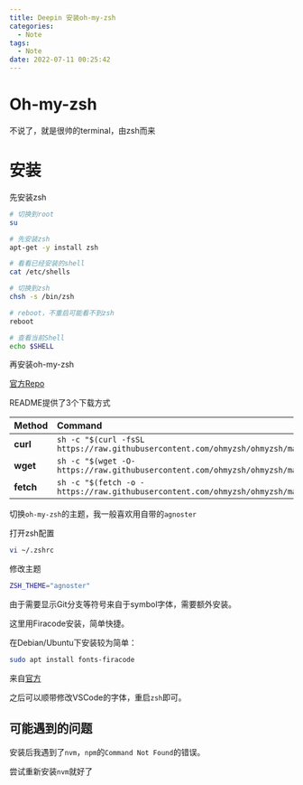```yaml
---
title: Deepin 安装oh-my-zsh
categories:
  - Note
tags:
  - Note
date: 2022-07-11 00:25:42
---
```


# Oh-my-zsh

不说了，就是很帅的terminal，由zsh而来

# 安装

先安装zsh

```bash
# 切换到root
su

# 先安装zsh
apt-get -y install zsh

# 看看已经安装的shell
cat /etc/shells

# 切换到zsh
chsh -s /bin/zsh

# reboot，不重启可能看不到zsh
reboot

# 查看当前Shell
echo $SHELL
```

再安装oh-my-zsh

[官方Repo](https://github.com/ohmyzsh/ohmyzsh)

README提供了3个下载方式

| Method    | Command                                                                                           |
| :-------- | :------------------------------------------------------------------------------------------------ |
| **curl**  | `sh -c "$(curl -fsSL https://raw.githubusercontent.com/ohmyzsh/ohmyzsh/master/tools/install.sh)"` |
| **wget**  | `sh -c "$(wget -O- https://raw.githubusercontent.com/ohmyzsh/ohmyzsh/master/tools/install.sh)"`   |
| **fetch** | `sh -c "$(fetch -o - https://raw.githubusercontent.com/ohmyzsh/ohmyzsh/master/tools/install.sh)"` |

切换`oh-my-zsh`的主题，我一般喜欢用自带的`agnoster`

打开zsh配置

```bash
vi ~/.zshrc
```

修改主题

```bash
ZSH_THEME="agnoster"
```

由于需要显示Git分支等符号来自于symbol字体，需要额外安装。

这里用Firacode安装，简单快捷。

在Debian/Ubuntu下安装较为简单：

```bash
sudo apt install fonts-firacode
```

来自[官方](https://github.com/tonsky/FiraCode/wiki/Linux-instructions#manual-installation)

之后可以顺带修改VSCode的字体，重启`zsh`即可。

## 可能遇到的问题

安装后我遇到了`nvm`，`npm`的`Command Not Found`的错误。

尝试重新安装`nvm`就好了
